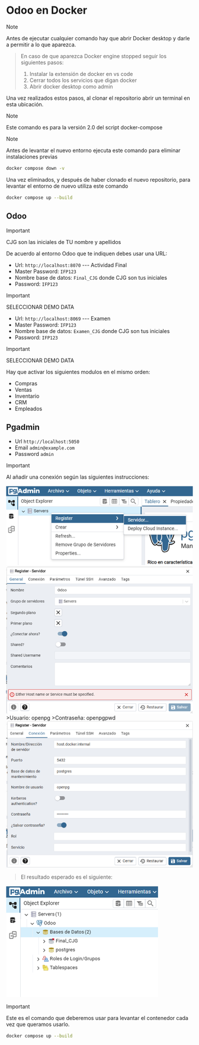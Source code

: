 # Odoo en Docker

> [!NOTE] 
>Antes de ejecutar cualquier comando hay que abrir Docker desktop y darle a permitir a lo que aparezca.

>En caso de que aparezca Docker engine stopped seguir los siguientes pasos:
> 1. Instalar la extensión de docker en vs code
> 2. Cerrar todos los servicios que digan docker
> 3. Abrir docker desktop como admin

Una vez realizados estos pasos, al clonar el repositorio abrir un terminal en esta ubicación.

> [!NOTE]
> Este comando es para la versión 2.0 del script docker-compose

> [!NOTE]
>Antes de levantar el nuevo entorno ejecuta este comando para eliminar instalaciones previas
>```sh
>docker compose down -v
>```
> Una vez eliminados, y después de haber clonado el nuevo repositorio, para levantar el entorno de nuevo utiliza este comando
>```sh
>docker compose up --build
>```

## Odoo

> [!IMPORTANT]
> CJG son las iniciales de TU nombre y apellidos

De acuerdo al entorno Odoo que te indiquen debes usar una URL:
- Url: `http://localhost:8070` --- Actividad Final
- Master Password: `IFP123`
- Nombre base de datos: `Final_CJG` donde CJG son tus iniciales
- Password: `IFP123`
> [!IMPORTANT] 
> SELECCIONAR DEMO DATA

- Url: `http://localhost:8069` --- Examen
- Master Password: `IFP123`
- Nombre base de datos: `Examen_CJG` donde CJG son tus iniciales
- Password: `IFP123`

> [!IMPORTANT] 
> SELECCIONAR DEMO DATA

Hay que activar los siguientes modulos en el mismo orden:

- Compras
- Ventas
- Inventario
- CRM
- Empleados

## Pgadmin

- Url `http://localhost:5050`
- Email `admin@example.com`
- Password `admin`

> [!IMPORTANT]
> Al añadir una conexión según las siguientes instrucciones:

<img src="./Servidor1.png">
<img src="./Servidor2.png">
>Usuario: openpg
>Contraseña: openpgpwd
<img src="./Servidor3.png">

>El resultado esperado es el siguiente:
<img src="./resultado.png">



> [!IMPORTANT]
> Este es el comando que deberemos usar para levantar el contenedor cada vez que queramos usarlo.
>```sh
>docker compose up --build
>```

